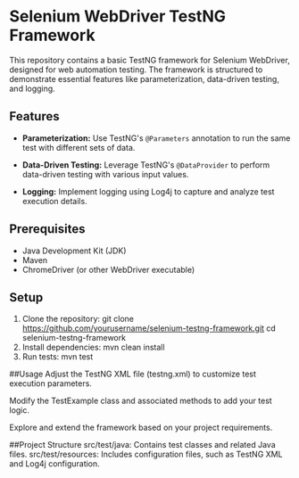 # Selenium WebDriver TestNG Framework

This repository contains a basic TestNG framework for Selenium WebDriver, designed for web automation testing. The framework is structured to demonstrate essential features like parameterization, data-driven testing, and logging.

## Features

- **Parameterization:** Use TestNG's `@Parameters` annotation to run the same test with different sets of data.

- **Data-Driven Testing:** Leverage TestNG's `@DataProvider` to perform data-driven testing with various input values.

- **Logging:** Implement logging using Log4j to capture and analyze test execution details.

## Prerequisites

- Java Development Kit (JDK)
- Maven
- ChromeDriver (or other WebDriver executable)

## Setup

1. Clone the repository:
   git clone https://github.com/yourusername/selenium-testng-framework.git
   cd selenium-testng-framework
2. Install dependencies:
mvn clean install
3. Run tests:
mvn test

##Usage
Adjust the TestNG XML file (testng.xml) to customize test execution parameters.

Modify the TestExample class and associated methods to add your test logic.

Explore and extend the framework based on your project requirements.

##Project Structure
src/test/java: Contains test classes and related Java files.
src/test/resources: Includes configuration files, such as TestNG XML and Log4j configuration.
